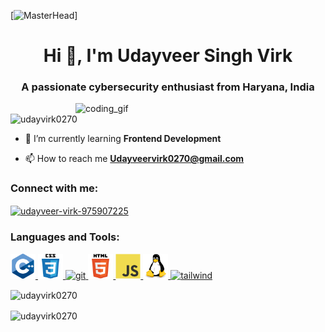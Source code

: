 [![MasterHead](https://www.guvi.in/blog/wp-content/uploads/2022/06/8bfd01c18be1b5059bc0d7770d9dabf1.gif)]
<h1 align="center">Hi 👋, I'm Udayveer Singh Virk</h1>
<h3 align="center">A passionate cybersecurity enthusiast from Haryana, India</h3>
<img  align = "right" width=400px src="https://media.tenor.com/Ug6cbVA1ZsMAAAAM/developer.gif" alt="coding_gif" >

<p align="left"> <img src="https://komarev.com/ghpvc/?username=udayvirk0270&label=Profile%20views&color=0e75b6&style=flat" alt="udayvirk0270" /> </p>

- 🌱 I’m currently learning **Frontend Development**

- 📫 How to reach me **Udayveervirk0270@gmail.com**

<h3 align="left">Connect with me:</h3>
<p align="left">
<a href="https://linkedin.com/in/udayveer-virk-975907225" target="blank"><img align="center" src="https://raw.githubusercontent.com/rahuldkjain/github-profile-readme-generator/master/src/images/icons/Social/linked-in-alt.svg" alt="udayveer-virk-975907225" height="30" width="40" /></a>
</p>

<h3 align="left">Languages and Tools:</h3>
<p align="left"> <a href="https://www.w3schools.com/cpp/" target="_blank" rel="noreferrer"> <img src="https://raw.githubusercontent.com/devicons/devicon/master/icons/cplusplus/cplusplus-original.svg" alt="cplusplus" width="40" height="40"/> </a> <a href="https://www.w3schools.com/css/" target="_blank" rel="noreferrer"> <img src="https://raw.githubusercontent.com/devicons/devicon/master/icons/css3/css3-original-wordmark.svg" alt="css3" width="40" height="40"/> </a> <a href="https://git-scm.com/" target="_blank" rel="noreferrer"> <img src="https://www.vectorlogo.zone/logos/git-scm/git-scm-icon.svg" alt="git" width="40" height="40"/> </a> <a href="https://www.w3.org/html/" target="_blank" rel="noreferrer"> <img src="https://raw.githubusercontent.com/devicons/devicon/master/icons/html5/html5-original-wordmark.svg" alt="html5" width="40" height="40"/> </a> <a href="https://developer.mozilla.org/en-US/docs/Web/JavaScript" target="_blank" rel="noreferrer"> <img src="https://raw.githubusercontent.com/devicons/devicon/master/icons/javascript/javascript-original.svg" alt="javascript" width="40" height="40"/> </a> <a href="https://www.linux.org/" target="_blank" rel="noreferrer"> <img src="https://raw.githubusercontent.com/devicons/devicon/master/icons/linux/linux-original.svg" alt="linux" width="40" height="40"/> </a> <a href="https://tailwindcss.com/" target="_blank" rel="noreferrer"> <img src="https://www.vectorlogo.zone/logos/tailwindcss/tailwindcss-icon.svg" alt="tailwind" width="40" height="40"/> </a> </p>

<p><img align="center" src="https://github-readme-stats.vercel.app/api/top-langs?username=udayvirk0270&show_icons=true&locale=en&layout=compact" alt="udayvirk0270" /></p>

<p><img align="center" src="https://github-readme-streak-stats.herokuapp.com/?user=udayvirk0270&" alt="udayvirk0270" /></p>
